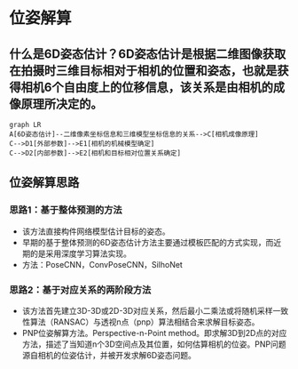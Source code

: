 # 位姿解算
## 什么是6D姿态估计？6D姿态估计是根据二维图像获取在拍摄时三维目标相对于相机的位置和姿态，也就是获得相机6个自由度上的位移信息，该关系是由相机的成像原理所决定的。
```mermaid
graph LR
A[6D姿态估计]--二维像素坐标信息和三维模型坐标信息的关系-->C[相机成像原理]
C-->D1[外部参数]-->E1[相机的机械模型确定]
C-->D2[内部参数]-->E2[相机和目标相对位置关系确定]
```
## 位姿解算思路
### 思路1：基于整体预测的方法
* 该方法直接构件网络模型估计目标的姿态。
* 早期的基于整体预测的6D姿态估计方法主要通过模板匹配的方式实现，而近期的是采用深度学习算法实现。
* 方法：PoseCNN，ConvPoseCNN，SilhoNet
### 思路2：基于对应关系的两阶段方法
* 该方法首先建立3D-3D或2D-3D对应关系，然后最小二乘法或将随机采样一致性算法（RANSAC）与透视n点（pnp）算法相结合来求解目标姿态。
* PNP位姿解算方法。Perspective-n-Point method。即求解3D到2D点的对应方法，描述了当知道n个3D空间点及其位置，如何估算相机的位姿。PNP问题源自相机的位姿估计，并被开发求解6D姿态问题。